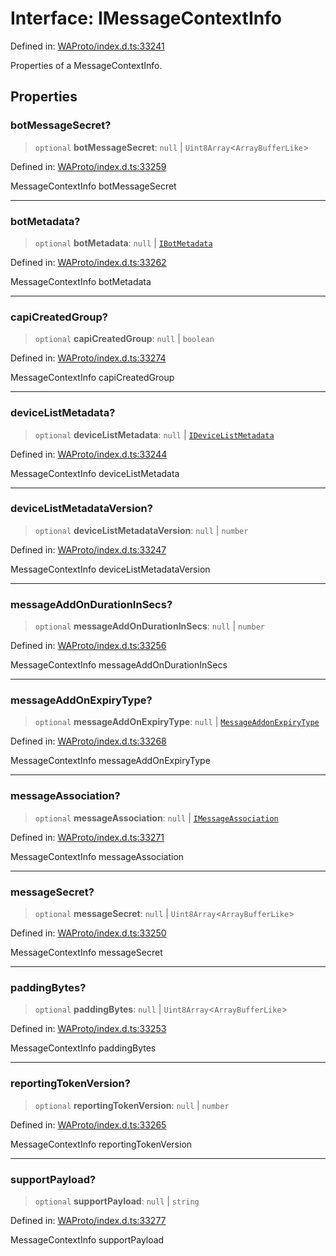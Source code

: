 # Interface: IMessageContextInfo

Defined in: [WAProto/index.d.ts:33241](https://github.com/Fokusdotid/Baileys/blob/4cdf75fe48f9b13e8084d341633612ce49e934bd/WAProto/index.d.ts#L33241)

Properties of a MessageContextInfo.

## Properties

### botMessageSecret?

> `optional` **botMessageSecret**: `null` \| `Uint8Array`\<`ArrayBufferLike`\>

Defined in: [WAProto/index.d.ts:33259](https://github.com/Fokusdotid/Baileys/blob/4cdf75fe48f9b13e8084d341633612ce49e934bd/WAProto/index.d.ts#L33259)

MessageContextInfo botMessageSecret

***

### botMetadata?

> `optional` **botMetadata**: `null` \| [`IBotMetadata`](IBotMetadata.md)

Defined in: [WAProto/index.d.ts:33262](https://github.com/Fokusdotid/Baileys/blob/4cdf75fe48f9b13e8084d341633612ce49e934bd/WAProto/index.d.ts#L33262)

MessageContextInfo botMetadata

***

### capiCreatedGroup?

> `optional` **capiCreatedGroup**: `null` \| `boolean`

Defined in: [WAProto/index.d.ts:33274](https://github.com/Fokusdotid/Baileys/blob/4cdf75fe48f9b13e8084d341633612ce49e934bd/WAProto/index.d.ts#L33274)

MessageContextInfo capiCreatedGroup

***

### deviceListMetadata?

> `optional` **deviceListMetadata**: `null` \| [`IDeviceListMetadata`](IDeviceListMetadata.md)

Defined in: [WAProto/index.d.ts:33244](https://github.com/Fokusdotid/Baileys/blob/4cdf75fe48f9b13e8084d341633612ce49e934bd/WAProto/index.d.ts#L33244)

MessageContextInfo deviceListMetadata

***

### deviceListMetadataVersion?

> `optional` **deviceListMetadataVersion**: `null` \| `number`

Defined in: [WAProto/index.d.ts:33247](https://github.com/Fokusdotid/Baileys/blob/4cdf75fe48f9b13e8084d341633612ce49e934bd/WAProto/index.d.ts#L33247)

MessageContextInfo deviceListMetadataVersion

***

### messageAddOnDurationInSecs?

> `optional` **messageAddOnDurationInSecs**: `null` \| `number`

Defined in: [WAProto/index.d.ts:33256](https://github.com/Fokusdotid/Baileys/blob/4cdf75fe48f9b13e8084d341633612ce49e934bd/WAProto/index.d.ts#L33256)

MessageContextInfo messageAddOnDurationInSecs

***

### messageAddOnExpiryType?

> `optional` **messageAddOnExpiryType**: `null` \| [`MessageAddonExpiryType`](../namespaces/MessageContextInfo/enumerations/MessageAddonExpiryType.md)

Defined in: [WAProto/index.d.ts:33268](https://github.com/Fokusdotid/Baileys/blob/4cdf75fe48f9b13e8084d341633612ce49e934bd/WAProto/index.d.ts#L33268)

MessageContextInfo messageAddOnExpiryType

***

### messageAssociation?

> `optional` **messageAssociation**: `null` \| [`IMessageAssociation`](IMessageAssociation.md)

Defined in: [WAProto/index.d.ts:33271](https://github.com/Fokusdotid/Baileys/blob/4cdf75fe48f9b13e8084d341633612ce49e934bd/WAProto/index.d.ts#L33271)

MessageContextInfo messageAssociation

***

### messageSecret?

> `optional` **messageSecret**: `null` \| `Uint8Array`\<`ArrayBufferLike`\>

Defined in: [WAProto/index.d.ts:33250](https://github.com/Fokusdotid/Baileys/blob/4cdf75fe48f9b13e8084d341633612ce49e934bd/WAProto/index.d.ts#L33250)

MessageContextInfo messageSecret

***

### paddingBytes?

> `optional` **paddingBytes**: `null` \| `Uint8Array`\<`ArrayBufferLike`\>

Defined in: [WAProto/index.d.ts:33253](https://github.com/Fokusdotid/Baileys/blob/4cdf75fe48f9b13e8084d341633612ce49e934bd/WAProto/index.d.ts#L33253)

MessageContextInfo paddingBytes

***

### reportingTokenVersion?

> `optional` **reportingTokenVersion**: `null` \| `number`

Defined in: [WAProto/index.d.ts:33265](https://github.com/Fokusdotid/Baileys/blob/4cdf75fe48f9b13e8084d341633612ce49e934bd/WAProto/index.d.ts#L33265)

MessageContextInfo reportingTokenVersion

***

### supportPayload?

> `optional` **supportPayload**: `null` \| `string`

Defined in: [WAProto/index.d.ts:33277](https://github.com/Fokusdotid/Baileys/blob/4cdf75fe48f9b13e8084d341633612ce49e934bd/WAProto/index.d.ts#L33277)

MessageContextInfo supportPayload
